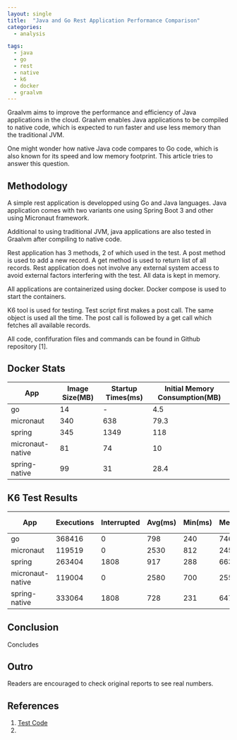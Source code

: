 ```yaml
---
layout: single
title:  "Java and Go Rest Application Performance Comparison"
categories:
  - analysis

tags:
  - java
  - go
  - rest
  - native
  - k6
  - docker
  - graalvm 
---
```


Graalvm aims to improve the performance and efficiency of Java applications in the cloud. Graalvm enables Java applications to be compiled to native code, which is expected to run faster and use less memory than the traditional JVM. 

One might wonder how native Java code compares to Go code, which is also known for its speed and low memory footprint. This article tries to answer this question.

## Methodology

A simple rest application is developped using Go and Java languages. Java application comes with two variants one using Spring Boot 3 and other using Micronaut framework.

Additional to using traditional JVM, java applications are also tested in Graalvm after compiling to native code. 


Rest application has 3 methods, 2 of which used in the test. A post method is used to add a new record. A get method is used to return list of all records. 
Rest application does not involve any external system access to avoid external factors interfering with the test. All data is kept in memory. 

All applications are containerized using docker. Docker compose is used to start the containers. 

K6 tool is used for testing. Test script first makes a post call. The same object is used all the time. The post call is followed by a get call which fetches all available records.  

All code, confifuration files and commands can be found in Github repository [1].


## Docker Stats

| App              | Image Size(MB) | Startup Times(ms) | Initial Memory Consumption(MB) |
|------------------|----------------|-------------------|--------------------------------|
| go               | 14             | -                 | 4.5                            |
| micronaut        | 340            | 638               | 79.3                           |
| spring           | 345            | 1349              | 118                            |
| micronaut-native | 81             | 74                | 10                             |
| spring-native    | 99             | 31                | 28.4                           |



## K6 Test Results
 

| App              | Executions | Interrupted | Avg(ms) | Min(ms) | Med(ms) | Max(ms) | p(90) (ms) | p(95) (ms) |
|------------------|------------|-------------|---------|---------|---------|---------|------------|------------|
| go               | 368416     | 0           | 798     | 240     | 746     | 2180    | 1180       | 1300       |
| micronaut        | 119519     | 0           | 2530    | 812     | 2450    | 5620    | 3430       | 3910       |
| spring           | 263404     | 1808        | 917     | 288     | 663     | 9400    | 1680       | 1890       |
| micronaut-native | 119004     | 0           | 2580    | 700     | 2550    | 4900    | 3380       | 3610       |
| spring-native    | 333064     | 1808        | 728     | 231     | 647     | 8310    | 979        | 1210       |


## Conclusion

Concludes


## Outro

Readers are encouraged to check original reports to see real numbers.


## References
1. [Test Code](https://github.com/habanoz/java-go-rest-app-compare)
2. 